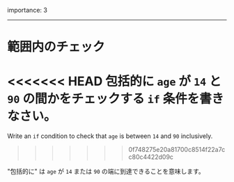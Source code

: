 importance: 3

---

# 範囲内のチェック

<<<<<<< HEAD
包括的に `age` が `14` と `90` の間かをチェックする `if` 条件を書きなさい。
=======
Write an `if` condition to check that `age` is between `14` and `90` inclusively.
>>>>>>> 0f748275e20a81700c8514f22a7cc80c4422d09c

"包括的に" は `age` が `14` または `90` の端に到達できることを意味します。
